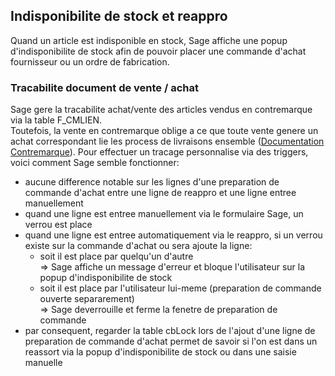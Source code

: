 ## Indisponibilite de stock et reappro
Quand un article est indisponible en stock, Sage affiche une popup d'indisponibilite de stock afin de pouvoir placer une commande d'achat fournisseur ou un ordre de fabrication.

### Tracabilite document de vente / achat
Sage gere la tracabilite achat/vente des articles vendus en contremarque via la table F_CMLIEN.<br>
Toutefois, la vente en contremarque oblige a ce que toute vente genere un achat correspondant lie les process de livraisons ensemble ([Documentation Contremarque](https://sage100.online-help.sage.fr/100cv2/wp-static-content/static-pages/fr_FR/gescom100/Menu_Traitement/Introduction_%C3%A0_la_fonction_Contremarque.htm)).
Pour effectuer un tracage personnalise via des triggers, voici comment Sage semble fonctionner:
- aucune difference notable sur les lignes d'une preparation de commande d'achat entre une ligne de reappro et une ligne entree manuellement
- quand une ligne est entree manuellement via le formulaire Sage, un verrou est place
- quand une ligne est entree automatiquement via le reappro, si un verrou existe sur la commande d'achat ou sera ajoute la ligne:
  - soit il est place par quelqu'un d'autre <br>
  => Sage affiche un message d'erreur et bloque l'utilisateur sur la popup d'indisponibilite de stock
  - soit il est place par l'utilisateur lui-meme (preparation de commande ouverte separarement)<br>
  => Sage deverrouille et ferme la fenetre de preparation de commande
- par consequent, regarder la table cbLock lors de l'ajout d'une ligne de preparation de commande d'achat permet de savoir si l'on est dans un reassort via la popup d'indisponibilite de stock ou dans une saisie manuelle
